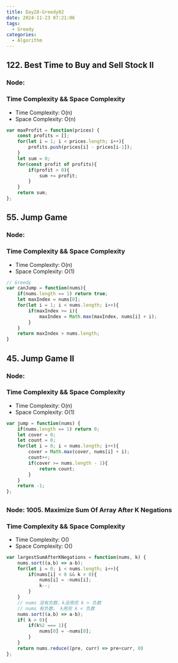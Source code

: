 ```yaml
---
title: Day28-Greedy02
date: 2024-11-23 07:21:06
tags:
  - Greedy
categories:
  - Algorithm
---
```


## 122. Best Time to Buy and Sell Stock II

### Node:

### Time Complexity && Space Complexity

- Time Complexity: O(n)
- Space Complexity: O(n)

```js
var maxProfit = function(prices) {
    const profits = [];
    for(let i = 1; i < prices.length; i++){
        profits.push(prices[i] - prices[i-1]);
    }
    let sum = 0;
    for(const profit of profits){
        if(profit > 0){
            sum += profit;
        }
    }
    return sum;
};
```

## 55. Jump Game

### Node:

### Time Complexity && Space Complexity

- Time Complexity: O(n)
- Space Complexity: O(1)

```js
// Greedy
var canJump = function(nums){
    if(nums.length == 1) return true;
    let maxIndex = nums[0];
    for(let i = 1; i < nums.length; i++){
        if(maxIndex >= i){
            maxIndex = Math.max(maxIndex, nums[i] + i);
        }
    }
    return maxIndex > nums.length;
}
```

## 45. Jump Game II

### Node:

### Time Complexity && Space Complexity

- Time Complexity: O(n)
- Space Complexity: O(1)

```js
var jump = function(nums) {
    if(nums.length == 1) return 0;
    let cover = 0;
    let count = 0;
    for(let i = 0; i < nums.length; i++){
        cover = Math.max(cover, nums[i] + i);
        count++;
        if(cover >= nums.length - 1){
            return count;
        }
    }
    return -1;
};
```

##

### Node: 1005. Maximize Sum Of Array After K Negations

### Time Complexity && Space Complexity

- Time Complexity: O()
- Space Complexity: O()

```js
var largestSumAfterKNegations = function(nums, k) {
    nums.sort((a,b) => a-b);
    for(let i = 0; i < nums.length; i++){
        if(nums[i] < 0 && k > 0){
            nums[i] = -nums[i];
            k--;
        }
    }
    // nums 没有负数，k没用完 k > 负数
    // nums 有负数， k用完 k < 负数
    nums.sort((a,b) => a-b);
    if( k > 0){
        if(k%2 === 1){
            nums[0] = -nums[0];
        }
    }
    return nums.reduce((pre, curr) => pre+curr, 0)
};
```
